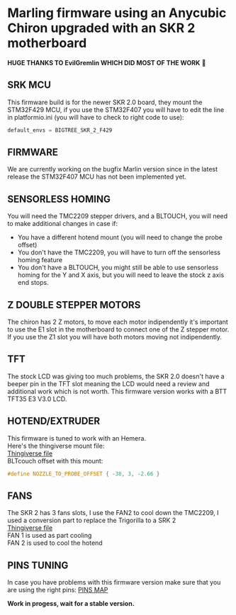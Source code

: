 # Marling firmware using an Anycubic Chiron upgraded with an SKR 2 motherboard

**HUGE THANKS TO EvilGremlin WHICH DID MOST OF THE WORK** :sparkling_heart:

## SRK MCU

This firmware build is for the newer SKR 2.0 board, they mount the STM32F429 MCU, if you use the STM32F407 you will have to edit the line in platformio.ini (you will have to check to right code to use):
```c
default_envs = BIGTREE_SKR_2_F429 
```

## FIRMWARE

We are currently working on the bugfix Marlin version since in the latest release the STM32F407 MCU has not been implemented yet.

## SENSORLESS HOMING

You will need the TMC2209 stepper drivers, and a BLTOUCH, you will need to make additional changes in case if:
- You have a different hotend mount (you will need to change the probe offset)
- You don't have the TMC2209, you will have to turn off the sensorless homing feature
- You don't have a BLTOUCH, you might still be able to use sensorless homing for the Y and X axis, but you will need to leave the stock z axis end stops.

## Z DOUBLE STEPPER MOTORS

The chiron has 2 Z motors, to move each motor indipendently it's important to use the E1 slot in the motherboard to connect one of the Z stepper motor.
If you use the Z1 slot you will have both motors moving not indipendently.

## TFT

The stock LCD was giving too much problems, the SKR 2.0 doesn't have a beeper pin in the TFT slot meaning the LCD would need a review and additional work which is not worth.
This firmware version works with a BTT TFT35 E3 V3.0 LCD.

## HOTEND/EXTRUDER

This firmware is tuned to work with an Hemera.<br />
Here's the thingiverse mount file:<br />
[Thingiverse file](https://www.thingiverse.com/thing:4549542 "Thingiverse")<br />
BLTcouch offset with this mount:
```c
#define NOZZLE_TO_PROBE_OFFSET { -38, 3, -2.66 }
```

## FANS

The SKR 2 has 3 fans slots, I use the FAN2 to cool down the TMC2209, I used a conversion part to replace the Trigorilla to a SRK 2<br />
[Thingiverse file](https://www.thingiverse.com/thing:5139218 "Thingiverse")<br />
FAN 1 is used as part cooling<br />
FAN 2 is used to cool the hotend

## PINS TUNING

In case you have problems with this firmware version make sure that you are using the right pins:
[PINS MAP](https://github.com/bigtreetech/SKR-2/blob/master/Hardware/BIGTREETECH%20SKR%202-Pin.pdf "PINS MAP")

**Work in progess, wait for a stable version.**
